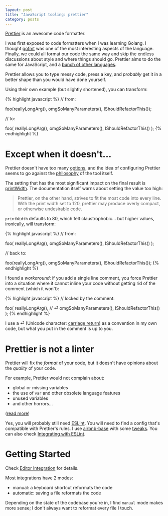 ```yaml
---
layout: post
title: "JavaScript tooling: prettier"
category: posts
---
```


[Prettier](https://prettier.io/) is an awesome code formatter.

I was first exposed to code formatters when I was learning Golang. I thought
[gofmt](https://golang.org/cmd/gofmt/) was one of the most interesting aspects
of the language. Finally, we could all format our code the same way and skip
the endless discussions about style and where things should go. Prettier aims
to do the same for JavaScript, and a [bunch of other
languages](https://github.com/prettier/prettier#opinionated-code-formatter).

Prettier allows you to type messy code, press a key, and _probably_ get it in a
better shape than you would have done yourself.

Using their own example (but slightly shortened), you can transform:

{% highlight javascript %}
// from:

foo(reallyLongArg(), omgSoManyParameters(), IShouldRefactorThis());

// to:

foo(
  reallyLongArg(),
  omgSoManyParameters(),
  IShouldRefactorThis()
);
{% endhighlight %}

# Except when it doesn't... 

Prettier doesn't have too many [options](https://prettier.io/docs/en/options.html), and the idea of
configuring Prettier seems to go against the [philosophy](https://prettier.io/docs/en/option-philosophy.html) of the tool itself.

The setting that has the most significant impact on the final result is [printWidth](https://prettier.io/docs/en/options.html#print-width).
The documentation itself warns about setting the value too high:

> Prettier, on the other hand, strives to fit the most code into every line. With
> the print width set to 120, prettier may produce overly compact, or otherwise
> undesirable code.

`printWidth` defaults to 80, which felt claustrophobic... but higher values, ironically, will transform:

{% highlight javascript %}
// from:

foo(
  reallyLongArg(),
  omgSoManyParameters(),
  IShouldRefactorThis()
);

// back to:

foo(reallyLongArg(), omgSoManyParameters(), IShouldRefactorThis());
{% endhighlight %}

I found a _workaround_: if you add a single line comment, you force Prettier into a situation
where it cannot inline your code without getting rid of the comment (which it won't):

{% highlight javascript %}
// locked by the comment:

foo(
  reallyLongArg(), // ⏎
  omgSoManyParameters(),
  IShouldRefactorThis()
);
{% endhighlight %}

I use a ⏎ (Unicode character: [carriage return](https://en.wikipedia.org/wiki/Carriage_return)) as a convention in my own code, but what
you put in the comment is up to you.


# Prettier is not a linter

Prettier will fix the _format_ of your code, but it doesn't have opinions about
the _quality_ of your code.

For example, Prettier would not complain about:

- global or missing variables
- the use of `var` and other obsolete language features
- unused variables
- and other horrors...

([read more](https://prettier.io/docs/en/comparison.html))

Yes, you will probably still need [ESLint](https://eslint.org/). You will need to find a config that's compatible with Prettier's rules.
I use [airbnb-base](https://www.npmjs.com/package/eslint-config-airbnb-base) with some [tweaks](https://github.com/jpalardy/dotfiles/blob/056f78f561ebb71193751ef0499f82fa0364e3cf/eslintrc).
You can also check [Integrating with ESLint](https://prettier.io/docs/en/eslint.html).


# Getting Started

Check [Editor Integration](https://prettier.io/docs/en/editors.html) for details.

Most integrations have 2 modes:

- manual: a keyboard shortcut reformats the code
- automatic: saving a file reformats the code

Depending on the state of the codebase you're in, I find `manual`
mode makes more sense; I don't always want to reformat every file I touch.

